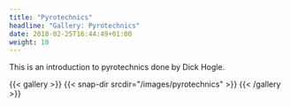 ```yaml
---
title: "Pyrotechnics"
headline: "Gallery: Pyrotechnics"
date: 2018-02-25T16:44:49+01:00
weight: 10
---
```


This is an introduction to pyrotechnics done by Dick Hogle.


{{< gallery >}}
  {{< snap-dir srcdir="/images/pyrotechnics" >}}
{{< /gallery >}}
